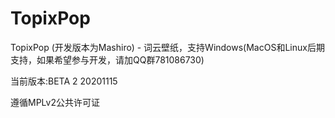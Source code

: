﻿# TopixPop

TopixPop (开发版本为Mashiro) - 词云壁纸，支持Windows(MacOS和Linux后期支持，如果希望参与开发，请加QQ群781086730)

当前版本:BETA 2 20201115

遵循MPLv2公共许可证
